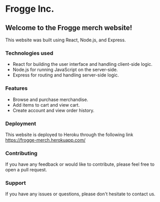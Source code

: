 # Frogge Inc.

## Welcome to the Frogge merch website!

This website was built using React, Node.js, and Express. 

### Technologies used
- React for building the user interface and handling client-side logic.
- Node.js for running JavaScript on the server-side.
- Express for routing and handling server-side logic.

### Features
- Browse and purchase merchandise.
- Add items to cart and view cart.
- Create account and view order history.

### Deployment

This website is deployed to Heroku through the following link https://frogge-merch.herokuapp.com/

### Contributing

If you have any feedback or would like to contribute, please feel free to open a pull request.

### Support

If you have any issues or questions, please don't hesitate to contact us.
